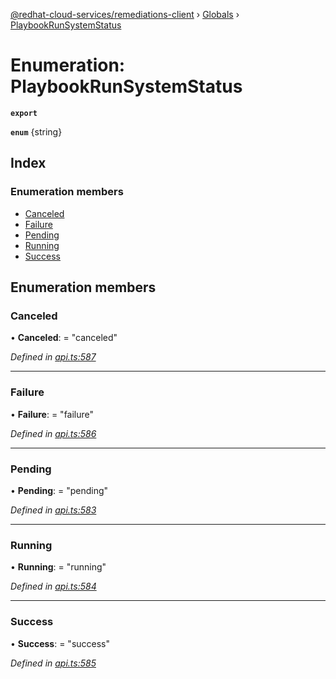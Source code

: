 [@redhat-cloud-services/remediations-client](../README.md) › [Globals](../globals.md) › [PlaybookRunSystemStatus](playbookrunsystemstatus.md)

# Enumeration: PlaybookRunSystemStatus

**`export`** 

**`enum`** {string}

## Index

### Enumeration members

* [Canceled](playbookrunsystemstatus.md#canceled)
* [Failure](playbookrunsystemstatus.md#failure)
* [Pending](playbookrunsystemstatus.md#pending)
* [Running](playbookrunsystemstatus.md#running)
* [Success](playbookrunsystemstatus.md#success)

## Enumeration members

###  Canceled

• **Canceled**: = "canceled"

*Defined in [api.ts:587](https://github.com/RedHatInsights/javascript-clients/blob/master/packages/remediations/api.ts#L587)*

___

###  Failure

• **Failure**: = "failure"

*Defined in [api.ts:586](https://github.com/RedHatInsights/javascript-clients/blob/master/packages/remediations/api.ts#L586)*

___

###  Pending

• **Pending**: = "pending"

*Defined in [api.ts:583](https://github.com/RedHatInsights/javascript-clients/blob/master/packages/remediations/api.ts#L583)*

___

###  Running

• **Running**: = "running"

*Defined in [api.ts:584](https://github.com/RedHatInsights/javascript-clients/blob/master/packages/remediations/api.ts#L584)*

___

###  Success

• **Success**: = "success"

*Defined in [api.ts:585](https://github.com/RedHatInsights/javascript-clients/blob/master/packages/remediations/api.ts#L585)*

